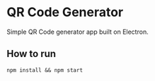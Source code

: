 # QR Code Generator

Simple QR Code generator app built on Electron.

## How to run

`npm install && npm start`